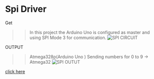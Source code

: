 # Spi Driver
Get
>> In this project the Arduino Uno is configured as master and using SPI Mode 3 for communication.
![SPI CIRCUIT](https://github.com/anoopjayaram/spi-driver/assets/66719752/7bb67237-089f-46fa-a608-0577d33fd96d)


OUTPUT
>> Atmega328p(Arduino Uno ) Sending numbers for 0 to 9 -> Atmega32
![SPI OUTUT](https://github.com/anoopjayaram/spi-driver/assets/66719752/0223a3cb-1a0d-43d5-ac90-15c482121177)

 [click here]([www.google.com](https://circuits4you.com/2016/06/23/how-to-get-hex-file-in-arduino/)https://circuits4you.com/2016/06/23/how-to-get-hex-file-in-arduino/)
